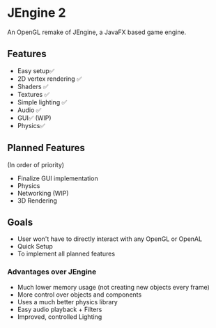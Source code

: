 # JEngine 2
An OpenGL remake of JEngine, a JavaFX based game engine.

## Features
- Easy setup✅
- 2D vertex rendering ✅
- Shaders ✅
- Textures ✅
- Simple lighting ✅
- Audio ✅
- GUI✅ (WIP)
- Physics✅

## Planned Features
(In order of priority)
- Finalize GUI implementation
- Physics
- Networking (WIP)
- 3D Rendering

## Goals
- User won't have to directly interact with any OpenGL or OpenAL
- Quick Setup
- To implement all planned features

### Advantages over JEngine
- Much lower memory usage (not creating new objects every frame)
- More control over objects and components
- Uses a much better physics library
- Easy audio playback + Filters
- Improved, controlled Lighting